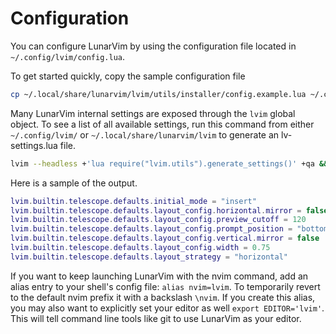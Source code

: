# Configuration

You can configure LunarVim by using the configuration file located in `~/.config/lvim/config.lua`.

To get started quickly, copy the sample configuration file

```bash
cp ~/.local/share/lunarvim/lvim/utils/installer/config.example.lua ~/.config/lvim/config.lua
```

Many LunarVim internal settings are exposed through the `lvim` global object.
To see a list of all available settings, run this command from either `~/.config/lvim/` or `~/.local/share/lunarvim/lvim` to generate an lv-settings.lua file.

```bash
lvim --headless +'lua require("lvim.utils").generate_settings()' +qa && sort -o lv-settings.lua{,}
```

Here is a sample of the output.

```lua
lvim.builtin.telescope.defaults.initial_mode = "insert"
lvim.builtin.telescope.defaults.layout_config.horizontal.mirror = false
lvim.builtin.telescope.defaults.layout_config.preview_cutoff = 120
lvim.builtin.telescope.defaults.layout_config.prompt_position = "bottom"
lvim.builtin.telescope.defaults.layout_config.vertical.mirror = false
lvim.builtin.telescope.defaults.layout_config.width = 0.75
lvim.builtin.telescope.defaults.layout_strategy = "horizontal"
```

If you want to keep launching LunarVim with the nvim command, add an alias entry to your shell's config file: `alias nvim=lvim`. To temporarily revert to the default nvim prefix it with a backslash `\nvim`. If you create this alias, you may also want to explicitly set your editor as well `export EDITOR='lvim'`. This will tell command line tools like git to use LunarVim as your editor.

